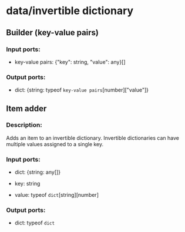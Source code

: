 # data/invertible dictionary

## Builder (key-value pairs)

### Input ports: 
* key-value pairs: {"key": string, "value": any}[]

### Output ports: 
* dict: {string: typeof `key-value pairs`[number]["value"]}



## Item adder

### Description:
Adds an item to an invertible dictionary. Invertible dictionaries can have multiple values assigned to a single key.

### Input ports: 
* dict: {string: any[]}

* key: string

* value: typeof `dict`[string][number]

### Output ports: 
* dict: typeof `dict`

